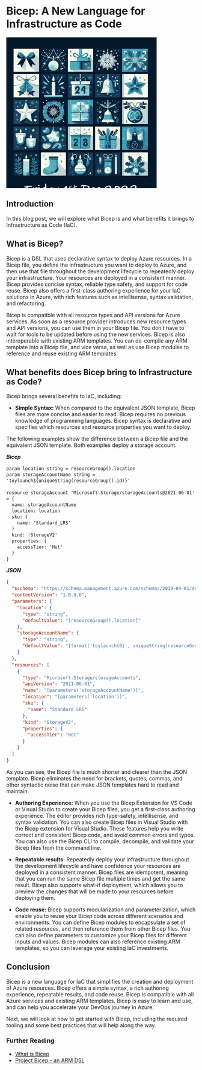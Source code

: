 # Bicep: A New Language for Infrastructure as Code

<!-- markdownlint-disable MD033 -->
<div style="width: 400px; height: 400px; overflow: hidden;">
  <img src="./.images/1st.png" alt="Bicep Advent Calendar" style="clip: rect(0px,60px,200px,0px);">
</div>
<!-- markdownlint-restore -->

## Introduction

In this blog post, we will explore what Bicep is and what benefits it brings to Infrastructure as Code (IaC).

## What is Bicep?

 Bicep is a DSL that uses declarative syntax to deploy Azure resources. In a Bicep file, you define the infrastructure you want to deploy to Azure, and then use that file throughout the development lifecycle to repeatedly deploy your infrastructure. Your resources are deployed in a consistent manner. Bicep provides concise syntax, reliable type safety, and support for code reuse. Bicep also offers a first-class authoring experience for your IaC solutions in Azure, with rich features such as intellisense, syntax validation, and refactoring.

Bicep is compatible with all resource types and API versions for Azure services. As soon as a resource provider introduces new resource types and API versions, you can use them in your Bicep file. You don’t have to wait for tools to be updated before using the new services. Bicep is also interoperable with existing ARM templates. You can de-compile any ARM template into a Bicep file, and vice versa, as well as use Bicep modules to reference and reuse existing ARM templates.

## What benefits does Bicep bring to Infrastructure as Code?

Bicep brings several benefits to IaC, including:

- **Simple Syntax:** When compared to the equivalent JSON template, Bicep files are more concise and easier to read. Bicep requires no previous knowledge of programming languages. Bicep syntax is declarative and specifies which resources and resource properties you want to deploy.

The following examples show the difference between a Bicep file and the equivalent JSON template. Both examples deploy a storage account.

***Bicep***

```Bicep
param location string = resourceGroup().location
param storageAccountName string = 'toylaunch${uniqueString(resourceGroup().id)}'

resource storageAccount 'Microsoft.Storage/storageAccounts@2021-06-01' = {
  name: storageAccountName
  location: location
  sku: {
    name: 'Standard_LRS'
  }
  kind: 'StorageV2'
  properties: {
    accessTier: 'Hot'
  }
}
```

***JSON***

```json
{
  "$schema": "https://schema.management.azure.com/schemas/2019-04-01/deploymentTemplate.json",
  "contentVersion": "1.0.0.0",
  "parameters": {
    "location": {
      "type": "string",
      "defaultValue": "[resourceGroup().location]"
    },
    "storageAccountName": {
      "type": "string",
      "defaultValue": "[format('toylaunch{0}', uniqueString(resourceGroup().id))]"
    }
  },
  "resources": [
    {
      "type": "Microsoft.Storage/storageAccounts",
      "apiVersion": "2021-06-01",
      "name": "[parameters('storageAccountName')]",
      "location": "[parameters('location')]",
      "sku": {
        "name": "Standard_LRS"
      },
      "kind": "StorageV2",
      "properties": {
        "accessTier": "Hot"
      }
    }
  ]
}
```

As you can see, the Bicep file is much shorter and clearer than the JSON template. Bicep eliminates the need for brackets, quotes, commas, and other syntactic noise that can make JSON templates hard to read and maintain.

- **Authoring Experience:** When you use the Bicep Extension for VS Code or Visual Studio to create your Bicep files, you get a first-class authoring experience. The editor provides rich type-safety, intellisense, and syntax validation. You can also create Bicep files in Visual Studio with the Bicep extension for Visual Studio. These features help you write correct and consistent Bicep code, and avoid common errors and typos. You can also use the Bicep CLI to compile, decompile, and validate your Bicep files from the command line.

- **Repeatable results:** Repeatedly deploy your infrastructure throughout the development lifecycle and have confidence your resources are deployed in a consistent manner. Bicep files are idempotent, meaning that you can run the same Bicep file multiple times and get the same result. Bicep also supports what-if deployment, which allows you to preview the changes that will be made to your resources before deploying them.

- **Code reuse:** Bicep supports modularization and parameterization, which enable you to reuse your Bicep code across different scenarios and environments. You can define Bicep modules to encapsulate a set of related resources, and then reference them from other Bicep files. You can also define parameters to customize your Bicep files for different inputs and values. Bicep modules can also reference existing ARM templates, so you can leverage your existing IaC investments.

## Conclusion

Bicep is a new language for IaC that simplifies the creation and deployment of Azure resources. Bicep offers a simple syntax, a rich authoring experience, repeatable results, and code reuse. Bicep is compatible with all Azure services and existing ARM templates. Bicep is easy to learn and use, and can help you accelerate your DevOps journey in Azure.

Next, we will look at how to get started with Bicep, including the required tooling and some best practices that will help along the way.

### Further Reading

- [What is Bicep](https://learn.microsoft.com/en-us/azure/azure-resource-manager/bicep/overview?tabs=bicep)
- [Project Bicep - an ARM DSL](https://github.com/Azure/bicep)
